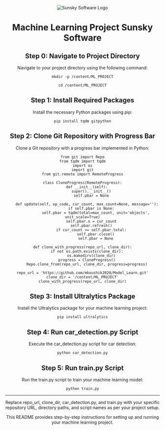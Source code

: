 <div align="center">
  <img src="http://www.sunskysoftware.com/images/logo-default-229x43.png" alt="Sunsky Software Logo">
  
# Machine Learning Project Sunsky Software

## Step 0: Navigate to Project Directory

Navigate to your project directory using the following command:
```
mkdir -p /content/ML_PROJECT
```

```
cd /content/ML_PROJECT
```

## Step 1: Install Required Packages

Install the necessary Python packages using pip:

```
pip install tqdm gitpython
```

## Step 2: Clone Git Repository with Progress Bar

Clone a Git repository with a progress bar implemented in Python:
```
from git import Repo
from tqdm import tqdm
import os
import git
from git.remote import RemoteProgress

class CloneProgress(RemoteProgress):
    def __init__(self):
        super().__init__()
        self.pbar = None
    
    def update(self, op_code, cur_count, max_count=None, message=''):
        if self.pbar is None:
            self.pbar = tqdm(total=max_count, unit='objects', unit_scale=True)
        self.pbar.n = cur_count
        self.pbar.refresh()
        if cur_count >= self.pbar.total:
            self.pbar.close()
            self.pbar = None
            
def clone_with_progress(repo_url, clone_dir):
    if not os.path.exists(clone_dir):
        os.makedirs(clone_dir)
    progress = CloneProgress()
    Repo.clone_from(repo_url, clone_dir, progress=progress)

repo_url = 'https://github.com/mkoushik2020/Model_Learn.git'
clone_dir = '/content/ML_PROJECT'
clone_with_progress(repo_url, clone_dir)
```

## Step 3: Install Ultralytics Package

Install the Ultralytics package for your machine learning project:
```
pip install ultralytics
```

## Step 4: Run car_detection.py Script

Execute the car_detection.py script for car detection:
```
python car_detection.py
```

## Step 5: Run train.py Script

Run the train.py script to train your machine learning model:
```
python train.py
```

---

Replace repo_url, clone_dir, car_detection.py, and train.py with your specific repository URL, directory paths, and script names as per your project setup.

This README provides step-by-step instructions for setting up and running your machine learning project.
